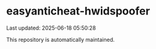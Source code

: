 # easyanticheat-hwidspoofer

Last updated: 2025-06-18 05:50:28

This repository is automatically maintained.
